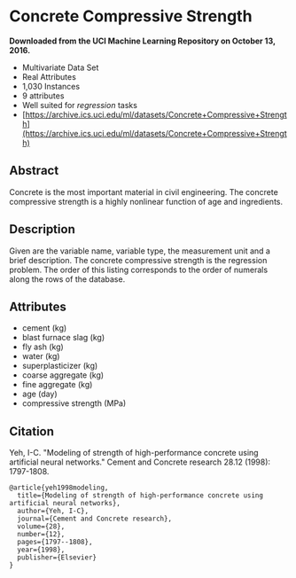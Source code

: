 # Concrete Compressive Strength

**Downloaded from the UCI Machine Learning Repository on October 13, 2016.**

- Multivariate Data Set
- Real Attributes
- 1,030 Instances
- 9 attributes
- Well suited for _regression_ tasks
- [https://archive.ics.uci.edu/ml/datasets/Concrete+Compressive+Strength](https://archive.ics.uci.edu/ml/datasets/Concrete+Compressive+Strength)

## Abstract

Concrete is the most important material in civil engineering. The concrete compressive strength is a highly nonlinear function of age and ingredients.

## Description

Given are the variable name, variable type, the measurement unit and a brief description. The concrete compressive strength is the regression problem. The order of this listing corresponds to the order of numerals along the rows of the database.

## Attributes

- cement (kg)
- blast furnace slag (kg)
- fly ash (kg)
- water (kg)
- superplasticizer (kg)
- coarse aggregate (kg)
- fine aggregate (kg)
- age (day)
- compressive strength (MPa)

## Citation

Yeh, I-C. "Modeling of strength of high-performance concrete using artificial neural networks." Cement and Concrete research 28.12 (1998): 1797-1808.

```
@article{yeh1998modeling,
  title={Modeling of strength of high-performance concrete using artificial neural networks},
  author={Yeh, I-C},
  journal={Cement and Concrete research},
  volume={28},
  number={12},
  pages={1797--1808},
  year={1998},
  publisher={Elsevier}
}
```

